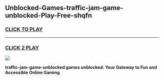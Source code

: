 
## Unblocked-Games-traffic-jam-game-unblocked-Play-Free-shqfn
<h3>
<a href="https://premium76.site?title=traffic-jam-game-unblocked&ref=23A">CLICK TO PLAY</a></h3>
<hr>

<h3>
<a href="https://premium76.site?title=traffic-jam-game-unblocked&ref=23A">CLICK 2 PLAY</a>
  
</h3>

<a href="https://premium76.site?title=traffic-jam-game-unblocked&ref=23A"><img src="https://clearcache.store/games.png"></a>


**traffic-jam-game-unblocked games unblocked: Your Gateway to Fun and Accessible Online Gaming**
